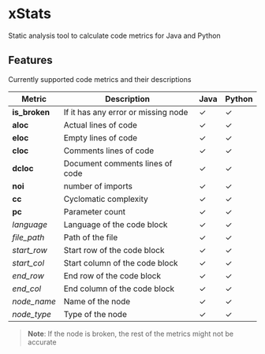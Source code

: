 # xStats

Static analysis tool to calculate code metrics for Java and Python

## Features

Currently supported code metrics and their descriptions

| Metric        | Description                         | Java    | Python  |
| ------------- | ----------------------------------- | ------- | ------- |
| **is_broken** | If it has any error or missing node | &check; | &check; |
| **aloc**      | Actual lines of code                | &check; | &check; |
| **eloc**      | Empty lines of code                 | &check; | &check; |
| **cloc**      | Comments lines of code              | &check; | &check; |
| **dcloc**     | Document comments lines of code     | &check; | &check; |
| **noi**       | number of imports                   | &check; | &check; |
| **cc**        | Cyclomatic complexity               | &check; | &check; |
| **pc**        | Parameter count                     | &check; | &check; |
| _language_    | Language of the code block          | &check; | &check; |
| _file_path_   | Path of the file                    | &check; | &check; |
| _start_row_   | Start row of the code block         | &check; | &check; |
| _start_col_   | Start column of the code block      | &check; | &check; |
| _end_row_     | End row of the code block           | &check; | &check; |
| _end_col_     | End column of the code block        | &check; | &check; |
| _node_name_   | Name of the node                    | &check; | &check; |
| _node_type_   | Type of the node                    | &check; | &check; |

> **Note**: If the node is broken, the rest of the metrics might not be accurate
